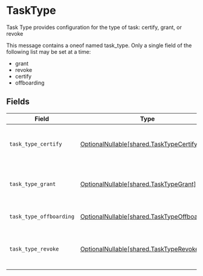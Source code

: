 # TaskType

Task Type provides configuration for the type of task: certify, grant, or revoke

This message contains a oneof named task_type. Only a single field of the following list may be set at a time:
  - grant
  - revoke
  - certify
  - offboarding



## Fields

| Field                                                                                        | Type                                                                                         | Required                                                                                     | Description                                                                                  |
| -------------------------------------------------------------------------------------------- | -------------------------------------------------------------------------------------------- | -------------------------------------------------------------------------------------------- | -------------------------------------------------------------------------------------------- |
| `task_type_certify`                                                                          | [OptionalNullable[shared.TaskTypeCertify]](../../models/shared/tasktypecertify.md)           | :heavy_minus_sign:                                                                           | The TaskTypeCertify message indicates that a task is a certify task and all related details. |
| `task_type_grant`                                                                            | [OptionalNullable[shared.TaskTypeGrant]](../../models/shared/tasktypegrant.md)               | :heavy_minus_sign:                                                                           | The TaskTypeGrant message indicates that a task is a grant task and all related details.     |
| `task_type_offboarding`                                                                      | [OptionalNullable[shared.TaskTypeOffboarding]](../../models/shared/tasktypeoffboarding.md)   | :heavy_minus_sign:                                                                           | The TaskTypeOffboarding message.                                                             |
| `task_type_revoke`                                                                           | [OptionalNullable[shared.TaskTypeRevoke]](../../models/shared/tasktyperevoke.md)             | :heavy_minus_sign:                                                                           | The TaskTypeRevoke message indicates that a task is a revoke task and all related details.   |